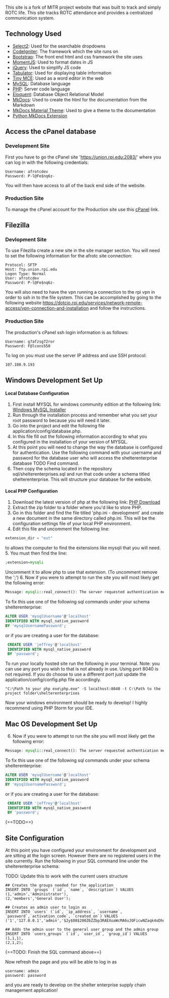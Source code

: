 This site is a fork of MITR project website that was built to track and simply ROTC life. This site tracks ROTC 
attendance and provides a centralized communication system.

## Technology Used
- [Select2](https://select2.org/): Used for the searchable dropdowns
- [CodeIgniter](https://codeigniter.com/user_guide/index.html): The framework which the site runs on
- [Bootstrap](https://getbootstrap.com/docs/4.4/getting-started/introduction/): The front end html and css framework the 
site uses
- [MomentJS](https://momentjs.com/): Used to format dates in JS
- [jQuery](https://jquery.com/): Used to simplify JS code
- [Tabulator](http://tabulator.info/docs/4.5): Used for displaying table information
- [Tiny MCE](https://www.tiny.cloud/docs/): Used as a word editor in the web
- [MySQL](https://dev.mysql.com/downloads/installer/): Database language
- [PHP](https://windows.php.net/download/): Server code language
- [Eloquent](https://laravel.com/docs/master/eloquent): Database Object Relational Model 
- [MkDocs](): Used to create the html for the documentation from the Markdown
- [MkDocs Material Theme](https://github.com/squidfunk/mkdocs-material): Used to give a theme to the documentation
- [Python MkDocs Extension](https://squidfunk.github.io/mkdocs-material/extensions/pymdown/)

## Access the cPanel database

### Development Site
First you have to go the cPanel site 'https://union.rpi.edu:2083/' where you can log in with the following credentials:

```
Username: afrotcdev
Password: P-l@Fe$nq6z-
```

You will then have access to all of the back end side of the website.

### Production Site

To manage the cPanel account for the Production site use this 
[cPanel](https://a2plcpnl0892.prod.iad2.secureserver.net:2083/cpsess1856006599/frontend/paper_lantern/index.html?login=1&post_login=23064285561848) 
link.

## Filezilla

### Devlopment Site

To use Filezilla create a new site in the site manager section. You will need to set the following information for the 
afrotc site connection:

```
Protocol: SFTP
Host: ftp.union.rpi.edu
Logon Type: Normal
User: afrotcdev
Password: P-l@Fe$nq6z-
```

You will also need to have the vpn running a connection to the rpi vpn in order to ssh in to the file system. This can 
be accomplished by going to the following website 
https://dotcio.rpi.edu/services/network-remote-access/vpn-connection-and-installation and follow the instructions.

### Production Site

The production's cPanel ssh login information is as follows: 

```
Username: g7afzsg72ror
Password: F@lcons550
```

To log on you must use the server IP address and use SSH protocol: 

```bash
107.180.9.193
```
   
## Windows Development Set Up

#### Local Database Configuration
1. First install MYSQL for windows community edition at the following link: 
[Windows MySQL Installer](https://dev.mysql.com/downloads/installer/)
2. Run through the installation process and remember what you set your root password to because you will need it later.
3. Go into the project and edit the following file application/config/database.php.
4. In this file fill out the following information according to what you configured in the installation of your version 
of MYSQL.
5. At this point you will need to change the way the database is configured for authentication. Use the following 
command with your username and password for the database user who will access the shelterenterprise database TODO Find command.
6. Then copy the schema located in the repository sql/shelterenterprises.sql and run that code under a schema titled 
shelterenterprise. This will structure your database for the website.

#### Local PHP Configuration
1. Download the latest version of php at the following link: [PHP Download](https://windows.php.net/download/)
2. Extract the zip folder to a folder where you'd like to store PHP. 
3. Go in this folder and find the file titled 'php.ini - development' and create a new document in the same directory called 
php.ini. This will be the configuration settings file of your local PHP environment.
4. Edit this file and uncomment the following line:

```php
extension_dir = "ext"
```

to allows the computer to find the extensions 
like mysqli that you will need.
5. You must then find the line: 

```php
;extension=mysqli
```

Uncomment it to allow php to use that extension. (To uncomment remove the ';')
6. Now if you were to attempt to run the site you will most likely get the following error: 

```php
Message: mysqli::real_connect(): The server requested authentication method unknown to the client [caching_sha2_password]
```

To fix this use one of the following sql commands under your schema shelterenterprise:

```sql
ALTER USER 'mysqlUsername'@'localhost' 
IDENTIFIED WITH mysql_native_password 
BY 'mysqlUsernamePassword';
```

or if you are creating a user for the database:

```sql
 CREATE USER 'jeffrey'@'localhost' 
 IDENTIFIED WITH mysql_native_password 
 BY 'password';
```

To run your locally hosted site run the following in your terminal. 
Note: you can use any port you wish to that is not already in use. Using port 8040 is not required. If you do choose to 
use a different port just update the application/config/config.php file accordingly.

```
"C:\Path to your php exe\php.exe" -S localhost:8040 -t C:\Path to the project folder\shelterenterprises
```

Now your windows environment should be ready to develop! I highly recommend using PHP Storm for your IDE.

## Mac OS Development Set Up

6. Now if you were to attempt to run the site you will most likely get the following error: 

```php
Message: mysqli::real_connect(): The server requested authentication method unknown to the client [caching_sha2_password]
```

To fix this use one of the following sql commands under your schema shelterenterprise:

```sql
ALTER USER 'mysqlUsername'@'localhost' 
IDENTIFIED WITH mysql_native_password 
BY 'mysqlUsernamePassword';
```

or if you are creating a user for the database:

```sql
 CREATE USER 'jeffrey'@'localhost' 
 IDENTIFIED WITH mysql_native_password 
 BY 'password';
```

{==TODO==}


## Site Configuration
At this point you have configured your environment for development and are sitting at the login screen. However there 
are no registered users in the site currently. Run the following in your SQL command line under the shelterenterprise 
schema:

TODO: Update this to work with the current users structure
```mysql
## Creates the groups needed for the application
INSERT INTO `groups` (`id`, `name`, `description`) VALUES
(1,'admin','Administrator'),
(2,'members','General User');

## Creates an admin user to login as
INSERT INTO `users` (`id`, `ip_address`, `username`, `password`,`activation_code`, `created_on`) VALUES
('1','127.0.0.1','admin','$2y$08$200Z6ZZbp3RAEXoaWcMA6uJOFicwNZaqk4oDhqTUiFXFe63MG.Daa','','1268889823');

## Adds the admin user to the general user group and the admin group
INSERT INTO `users_groups` (`id`, `user_id`, `group_id`) VALUES
(1,1,1),
(2,1,2);

```
{==TODO: Finish the SQL command above==}

Now refresh the page and you will be able to log in as 

```
username: admin
password: password
```

and you are ready to develop on the shelter enterprise supply chain management application! 
